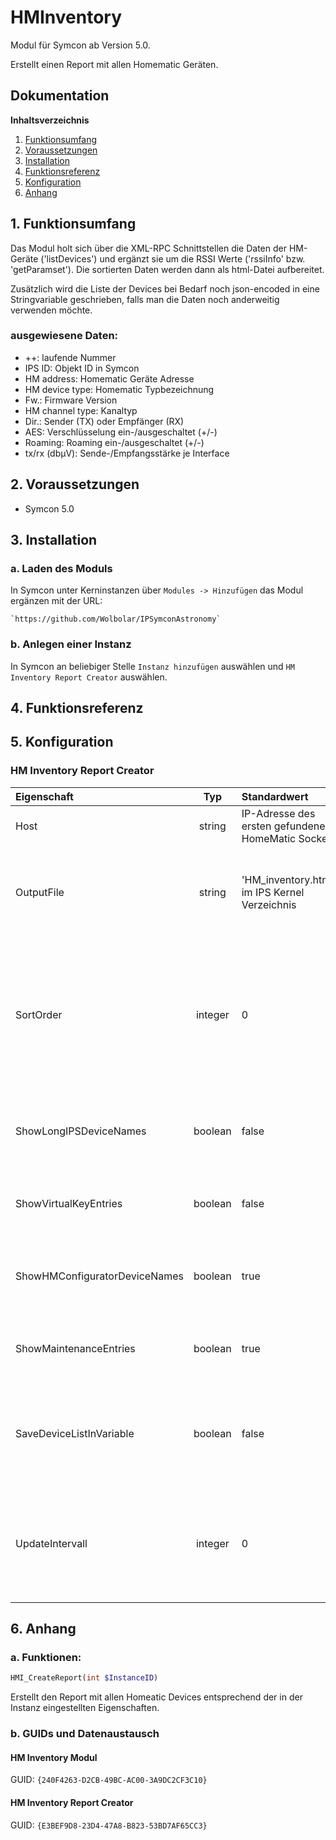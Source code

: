 # HMInventory

Modul für Symcon ab Version 5.0.

Erstellt einen Report mit allen Homematic Geräten.

## Dokumentation

**Inhaltsverzeichnis**

1. [Funktionsumfang](#1-funktionsumfang)  
2. [Voraussetzungen](#2-voraussetzungen)  
3. [Installation](#3-installation)  
4. [Funktionsreferenz](#4-funktionsreferenz)
5. [Konfiguration](#5-konfiguartion)  
6. [Anhang](#6-anhang)  

## 1. Funktionsumfang

Das Modul holt sich über die XML-RPC Schnittstellen die Daten der HM-Geräte ('listDevices') und ergänzt sie um die RSSI Werte ('rssiInfo' bzw. 'getParamset'). Die sortierten Daten werden dann als html-Datei aufbereitet.

Zusätzlich wird die Liste der Devices bei Bedarf noch json-encoded in eine Stringvariable geschrieben, falls man die Daten noch anderweitig verwenden möchte.  

### ausgewiesene Daten:  

* ++: laufende Nummer
* IPS ID: Objekt ID in Symcon
* HM address: Homematic Geräte Adresse
* HM device type: Homematic Typbezeichnung
* Fw.: Firmware Version
* HM channel type: Kanaltyp 
* Dir.: Sender (TX) oder Empfänger (RX)
* AES: Verschlüsselung ein-/ausgeschaltet (+/-)
* Roaming: Roaming ein-/ausgeschaltet (+/-)
* tx/rx (dbµV): Sende-/Empfangsstärke je Interface


## 2. Voraussetzungen

 - Symcon 5.0

## 3. Installation

### a. Laden des Moduls

In Symcon unter Kerninstanzen über `Modules -> Hinzufügen` das Modul ergänzen mit der URL:
	
    `https://github.com/Wolbolar/IPSymconAstronomy`  

### b. Anlegen einer Instanz

In Symcon an beliebiger Stelle `Instanz hinzufügen` auswählen und `HM Inventory Report Creator` auswählen.
	

## 4. Funktionsreferenz


## 5. Konfiguration

### HM Inventory Report Creator

| Eigenschaft | Typ     | Standardwert            | Funktion                                  |
| :--------- | :-----: | :------------------------| :--------------------------------------- |
| Host        | string  | IP-Adresse des ersten gefundenen HomeMatic Socket | IP Adresse des Homematic Interfaces       |                  |
| OutputFile  | string  | 'HM_inventory.html' im IPS Kernel Verzeichnis     | wenn ein Dateiname angegeben ist, wird die Ausgabe im HTML Format in diese Datei geschrieben |
| SortOrder   | integer | 0                       | Sortierreihenfolge der HM Devices in der Ausgabeliste:<br>0 - HM address (default)<br>1 - HM device type<br>2 - HM channel type<br>3 - IPS device name |
| ShowLongIPSDeviceNames   | boolean | false      | legt fest, ob IPS Namen mit oder ohne vollständigem Pfad ausgegeben werden sollen |
| ShowVirtualKeyEntries   | boolean | false       | legt fest, ob die Virtuellen Kanäle der Homematic ausgegeben werden sollen |
| ShowHMConfiguratorDeviceNames | boolean | true  | legt fest, ob die in der Homematic gewählten Bezeichnungen ausgegeben werden sollen |
| ShowMaintenanceEntries | boolean | true         | legt fest, ob die MAINTENANCE (0) Kanäle ausgegeben werden sollen |
| SaveDeviceListInVariable | boolean | false      | legt fest, ob die Liste der gefundenen Devices json codiert in einer Stringvariablen gespeichert werden soll|
| UpdateIntervall | integer | 0                   | legt fest, in welchem regelmäßigen Abstand (in Minuten) der Report aufbereitet werden soll (0: deaktiviert)|


## 6. Anhang

###  a. Funktionen:

```php
HMI_CreateReport(int $InstanceID)
```
Erstellt den Report mit allen Homeatic Devices entsprechend der in der Instanz eingestellten Eigenschaften.



###  b. GUIDs und Datenaustausch

#### HM Inventory Modul

GUID: `{240F4263-D2CB-49BC-AC00-3A9DC2CF3C10}` 

#### HM Inventory Report Creator

GUID: `{E3BEF9D8-23D4-47A8-B823-53BD7AF65CC3}` 



